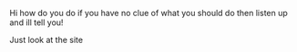 Hi how do you do if you have no clue of what you should do then listen up and ill tell you!

Just look at the site
